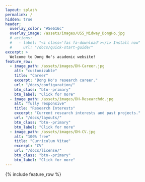 ```yaml
---
layout: splash
permalink: /
hidden: true
header:
  overlay_color: "#5e616c"
  overlay_image: /assets/images/USS_Midway_DongHo.jpg
  # actions:
  #   - label: "<i class='fas fa-download'></i> Install now"
  #     url: "/docs/quick-start-guide/"
excerpt: >
  Welcome to Dong Ho's academic website! 
feature_row:
  - image_path: /assets/images/DH-Career.jpg
    alt: "customizable"
    title: "Career"
    excerpt: "Dong Ho's research career."
    url: "/docs/configuration/"
    btn_class: "btn--primary"
    btn_label: "Click for more"
  - image_path: /assets/images/DH-Researchdd.jpg
    alt: "fully responsive"
    title: "Research Interests"
    excerpt: "Current research interests and past projects."
    url: "/docs/layouts/"
    btn_class: "btn--primary"
    btn_label: "Click for more"
  - image_path: /assets/images/DH-CV.jpg
    alt: "100% free"
    title: "Curriculum Vitae"
    excerpt: "CV"
    url: "/docs/license/"
    btn_class: "btn--primary"
    btn_label: "Click for more"      
---
```


{% include feature_row %}
